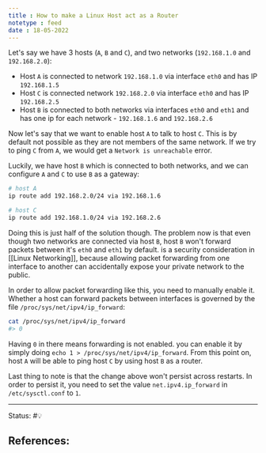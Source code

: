 ```yaml
---
title : How to make a Linux Host act as a Router
notetype : feed
date : 18-05-2022
---
```


Let's say we have 3 hosts (`A`, `B` and `C`), and two networks (`192.168.1.0` and `192.168.2.0`):
- Host `A` is connected to network `192.168.1.0` via interface `eth0` and has IP `192.168.1.5`
- Host `C` is connected network `192.168.2.0` via interface `eth0` and has IP `192.168.2.5`
- Host `B` is connected to both networks via interfaces `eth0` and `eth1` and has one ip for each network - `192.168.1.6` and `192.168.2.6` 

Now let's say that we want to enable host `A` to talk to host `C`. This is by default not possible as they are not members of the same network. If we try to ping `C` from `A`, we would get a `Network is unreachable` error.

Luckily, we have host `B` which is connected to both networks, and we can configure `A` and `C` to use `B` as a gateway:

```bash
# host A
ip route add 192.168.2.0/24 via 192.168.1.6 

# host C
ip route add 192.168.1.0/24 via 192.168.2.6

```

Doing this is just half of the solution though. The problem now is that even though two networks are connected via host `B`, host `B` won't forward packets between it's `eth0` and `eth1` by default. is a security consideration in [[Linux Networking]], because allowing packet forwarding from one interface to another can accidentally expose your private network to the public.

In order to allow packet forwarding like this, you need to manually enable it. Whether a host can forward packets between interfaces is governed by the file `/proc/sys/net/ipv4/ip_forward`:

```bash
cat /proc/sys/net/ipv4/ip_forward
#> 0
```

Having `0` in there means forwarding is not enabled. you can enable it by simply doing `echo 1 > /proc/sys/net/ipv4/ip_forward`. From this point on, host `A` will be able to ping host `C` by using host `B` as a router.

Last thing to note is that the change above won't persist across restarts. In order to persist it, you need to set the value `net.ipv4.ip_forward` in `/etc/sysctl.conf` to `1`.

-----

Status: #💡 

References:
- 
